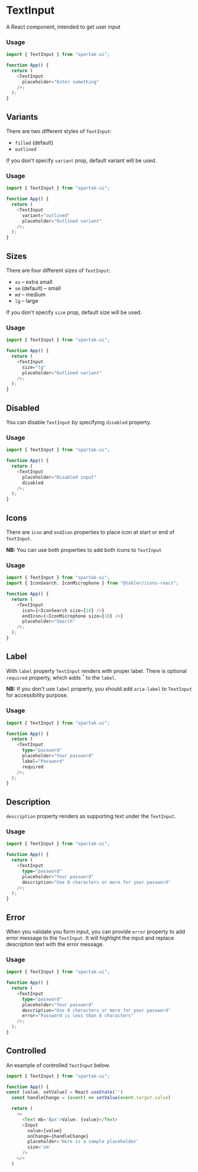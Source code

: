 # TextInput

A React component, intended to get user input

### Usage

```typescript
import { TextInput } from "spartak-ui";

function App() {
  return (
    <TextInput
      placeholder="Enter something"
    />;
  );
}
```

## Variants

There are two different styles of `TextInput`:

- `filled` (default)
- `outlined`

If you don't specify `variant` prop, default variant will be used.

### Usage

```typescript
import { TextInput } from "spartak-ui";

function App() {
  return (
    <TextInput
      variant="outlined"
      placeholder="Outlined variant"
    />;
  );
}
```

## Sizes

There are four different sizes of `TextInput`:

- `xs` – extra small
- `sm` (default) – small
- `md` – medium
- `lg` – large

If you don't specify `size` prop, default size will be used.

### Usage

```typescript
import { TextInput } from "spartak-ui";

function App() {
  return (
    <TextInput
      size="lg"
      placeholder="Outlined variant"
    />;
  );
}
```

## Disabled

You can disable `TextInput` by specifying `disabled` property.

### Usage

```typescript
import { TextInput } from "spartak-ui";

function App() {
  return (
    <TextInput
      placeholder="Disabled input"
      disabled
    />;
  );
}
```

## Icons

There are `icon` and `endIcon` properties to place icon at start or end of `TextInput`.

**NB:** You can use both properties to add both icons to `TextInput`

### Usage

```typescript
import { TextInput } from "spartak-ui";
import { IconSearch, IconMicrophone } from "@tabler/icons-react";

function App() {
  return (
    <TextInput
      icon={<IconSearch size={18} />}
      endIcon={<IconMicrophone size={18} />}
      placeholder="Search"
    />;
  );
}
```

## Label

With `label` property `TextInput` renders with proper label. There is optional `required` property, which adds <sup>`*`</sup> to the `label`.

**NB:** If you don't use `label` property, you should add `aria-label` to `TextInput` for accessibility purpose.

### Usage

```typescript
import { TextInput } from "spartak-ui";

function App() {
  return (
    <TextInput
      type="password"
      placeholder="Your password"
      label="Password"
      required
    />;
  );
}
```

## Description

`description` property renders as supporting text under the `TextInput`.

### Usage

```typescript
import { TextInput } from "spartak-ui";

function App() {
  return (
    <TextInput
      type="password"
      placeholder="Your password"
      description="Use 8 characters or more for your password"
    />;
  );
}
```

## Error

When you validate you form input, you can provide `error` property to add error message to the `TextInput`. It will highlight the input and replace description text with the error message.

### Usage

```typescript
import { TextInput } from "spartak-ui";

function App() {
  return (
    <TextInput
      type="password"
      placeholder="Your password"
      description="Use 8 characters or more for your password"
      error="Password is less than 8 characters"
    />;
  );
}
```

## Controlled

An example of controlled `TextInput` below.

```typescript
import { TextInput } from "spartak-ui";

function App() {
const [value, setValue] = React.useState('')
  const handleChange = (event) => setValue(event.target.value)

  return (
    <>
      <Text mb='8px'>Value: {value}</Text>
      <Input
        value={value}
        onChange={handleChange}
        placeholder='Here is a sample placeholder'
        size='sm'
      />
    </>
  )
```

